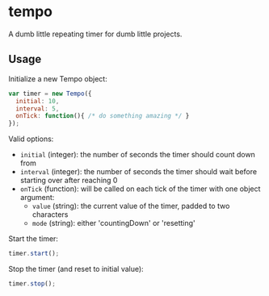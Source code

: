 tempo
=====

A dumb little repeating timer for dumb little projects.

Usage
-----

Initialize a new Tempo object:

```javascript
var timer = new Tempo({
  initial: 10,
  interval: 5,
  onTick: function(){ /* do something amazing */ }
});
```

Valid options:
- `initial` (integer): the number of seconds the timer should count down from 
- `interval` (integer): the number of seconds the timer should wait before starting over after reaching 0
- `onTick` (function): will be called on each tick of the timer with one object argument:
  - `value` (string): the current value of the timer, padded to two characters
  - `mode` (string): either 'countingDown' or 'resetting'

Start the timer:

```javascript
timer.start();
```

Stop the timer (and reset to initial value):

```javascript
timer.stop();
```
